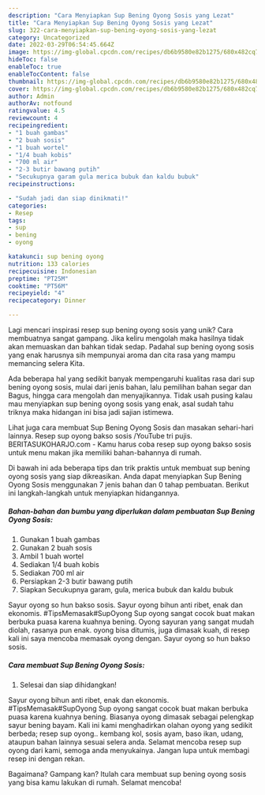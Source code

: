 ```yaml
---
description: "Cara Menyiapkan Sup Bening Oyong Sosis yang Lezat"
title: "Cara Menyiapkan Sup Bening Oyong Sosis yang Lezat"
slug: 322-cara-menyiapkan-sup-bening-oyong-sosis-yang-lezat
category: Uncategorized
date: 2022-03-29T06:54:45.664Z
image: https://img-global.cpcdn.com/recipes/db6b9580e82b1275/680x482cq70/sup-bening-oyong-sosis-foto-resep-utama.jpg
hideToc: false
enableToc: true
enableTocContent: false
thumbnail: https://img-global.cpcdn.com/recipes/db6b9580e82b1275/680x482cq70/sup-bening-oyong-sosis-foto-resep-utama.jpg
cover: https://img-global.cpcdn.com/recipes/db6b9580e82b1275/680x482cq70/sup-bening-oyong-sosis-foto-resep-utama.jpg
author: Admin
authorAv: notfound
ratingvalue: 4.5
reviewcount: 4
recipeingredient:
- "1 buah gambas"
- "2 buah sosis"
- "1 buah wortel"
- "1/4 buah kobis"
- "700 ml air"
- "2-3 butir bawang putih"
- "Secukupnya garam gula merica bubuk dan kaldu bubuk"
recipeinstructions:

- "Sudah jadi dan siap dinikmati!"
categories:
- Resep
tags:
- sup
- bening
- oyong

katakunci: sup bening oyong 
nutrition: 133 calories
recipecuisine: Indonesian
preptime: "PT25M"
cooktime: "PT56M"
recipeyield: "4"
recipecategory: Dinner

---
```





Lagi mencari inspirasi resep sup bening oyong sosis yang unik? Cara membuatnya sangat gampang. Jika keliru mengolah maka hasilnya tidak akan memuaskan dan bahkan tidak sedap. Padahal sup bening oyong sosis yang enak harusnya sih mempunyai aroma dan cita rasa yang mampu memancing selera Kita.





Ada beberapa hal yang sedikit banyak mempengaruhi kualitas rasa dari sup bening oyong sosis, mulai dari jenis bahan, lalu pemilihan bahan segar dan Bagus, hingga cara mengolah dan menyajikannya. Tidak usah pusing kalau mau menyiapkan sup bening oyong sosis yang enak,      asal sudah tahu triknya maka hidangan ini bisa jadi sajian istimewa.














Lihat juga cara membuat Sup Bening Oyong Sosis dan masakan sehari-hari lainnya. Resep sup oyong bakso sosis /YouTube tri pujis. BERITASUKOHARJO.com - Kamu harus coba resep sup oyong bakso sosis untuk menu makan jika memiliki bahan-bahannya di rumah.






Di bawah ini ada beberapa tips dan trik praktis untuk membuat sup bening oyong sosis yang siap dikreasikan. Anda dapat menyiapkan Sup Bening Oyong Sosis menggunakan 7 jenis bahan dan 0 tahap pembuatan. Berikut ini langkah-langkah untuk menyiapkan hidangannya.

<!--inarticleads1-->

##### Bahan-bahan dan bumbu yang diperlukan dalam pembuatan Sup Bening Oyong Sosis:

1. Gunakan 1 buah gambas
1. Gunakan 2 buah sosis
1. Ambil 1 buah wortel
1. Sediakan 1/4 buah kobis
1. Sediakan 700 ml air
1. Persiapkan 2-3 butir bawang putih
1. Siapkan Secukupnya garam, gula, merica bubuk dan kaldu bubuk


Sayur oyong so hun bakso sosis. Sayur oyong bihun anti ribet, enak dan ekonomis. #TipsMemasak#SupOyong Sup oyong sangat cocok buat makan berbuka puasa karena kuahnya bening. Oyong sayuran yang sangat mudah diolah, rasanya pun enak. oyong bisa ditumis, juga dimasak kuah, di resep kali ini saya mencoba memasak oyong dengan. Sayur oyong so hun bakso sosis. 

<!--inarticleads2-->

##### Cara membuat Sup Bening Oyong Sosis:


1. Selesai dan siap dihidangkan!

Sayur oyong bihun anti ribet, enak dan ekonomis. #TipsMemasak#SupOyong Sup oyong sangat cocok buat makan berbuka puasa karena kuahnya bening. Biasanya oyong dimasak sebagai pelengkap sayur bening bayam. Kali ini kami menghadirkan olahan oyong yang sedikit berbeda; resep sup oyong.. kembang kol, sosis ayam, baso ikan, udang, ataupun bahan lainnya sesuai selera anda. Selamat mencoba resep sup oyong dari kami, semoga anda menyukainya. Jangan lupa untuk membagi resep ini dengan rekan. 

Bagaimana? Gampang kan? Itulah cara membuat sup bening oyong sosis yang bisa kamu lakukan di rumah. Selamat mencoba!
